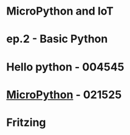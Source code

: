 # MicroPython and IoT
# ep.2 - Basic Python
# Hello python - 004545
# [MicroPython](https://micropython.org/unicorn/) - 021525
# Fritzing